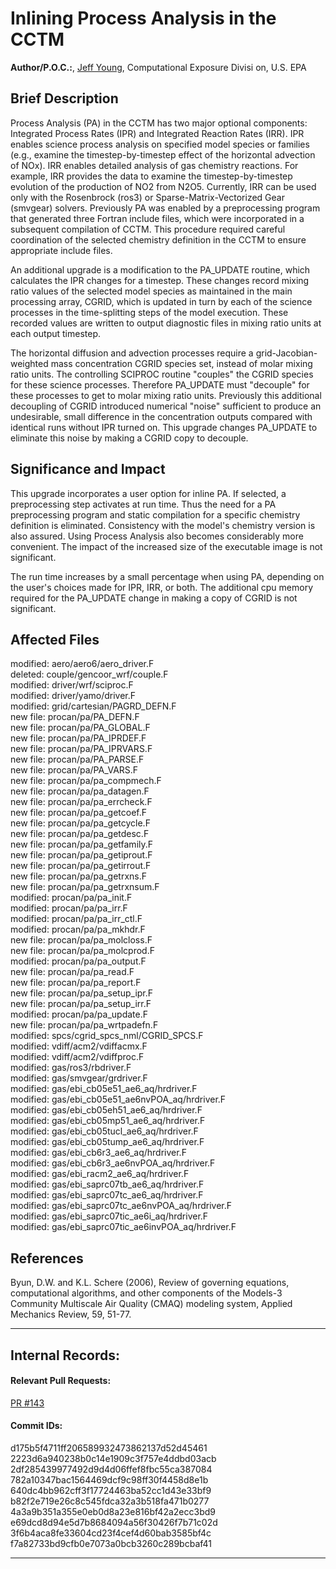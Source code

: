 # Inlining Process Analysis in the CCTM

**Author/P.O.C.:**, [Jeff Young](mailto:young.jeff@epa.gov), Computational Exposure Divisi
on, U.S. EPA

## Brief Description
Process Analysis (PA) in the CCTM has two major optional components: Integrated Process Rates (IPR) and Integrated Reaction Rates (IRR). IPR enables science process analysis on specified model species or families (e.g., examine the timestep-by-timestep effect of the horizontal advection of NOx). IRR enables detailed analysis of gas chemistry reactions. For example, IRR provides the data to examine the timestep-by-timestep evolution of the production of NO2 from N2O5. Currently, IRR can be used only with the Rosenbrock (ros3) or Sparse-Matrix-Vectorized Gear (smvgear) solvers.
Previously PA was enabled by a preprocessing program that generated three Fortran include files, which were incorporated in a subsequent compilation of CCTM. This procedure required careful coordination of the selected chemistry definition in the CCTM to ensure appropriate include files.

An additional upgrade is a modification to the PA_UPDATE routine, which calculates the IPR changes for a timestep. These changes record mixing ratio values of the selected model species as maintained in the main processing array, CGRID, which is updated in turn by each of the science processes in the time-splitting steps of the model execution. These recorded values are written to output diagnostic files in mixing ratio units at each output timestep.

The horizontal diffusion and advection processes require a grid-Jacobian-weighted mass concentration CGRID species set, instead of molar mixing ratio units. The controlling SCIPROC routine "couples" the CGRID species for these science processes. Therefore PA_UPDATE must "decouple" for these processes to get to molar mixing ratio units. Previously this additional decoupling of CGRID introduced numerical "noise" sufficient to produce an undesirable, small difference in the concentration outputs compared with identical runs without IPR turned on. This upgrade changes PA_UPDATE to eliminate this noise by making a CGRID copy to decouple.

## Significance and Impact
This upgrade incorporates a user option for inline PA. If selected, a preprocessing step activates at run time. Thus the need for a PA preprocessing program and static compilation for a specific chemistry definition is eliminated. Consistency with the model's chemistry version is also assured. Using Process Analysis also becomes considerably more convenient. The impact of the increased size of the executable image is not significant.  

The run time increases by a small percentage when using PA, depending on the user's choices made for IPR, IRR, or both.
The additional cpu memory required for the PA_UPDATE change in making a copy of CGRID is not significant.

## Affected Files
modified: aero/aero6/aero_driver.F  
 deleted: couple/gencoor_wrf/couple.F  
modified: driver/wrf/sciproc.F  
modified: driver/yamo/driver.F  
modified: grid/cartesian/PAGRD_DEFN.F  
new file: procan/pa/PA_DEFN.F  
new file: procan/pa/PA_GLOBAL.F  
new file: procan/pa/PA_IPRDEF.F  
new file: procan/pa/PA_IPRVARS.F  
new file: procan/pa/PA_PARSE.F  
new file: procan/pa/PA_VARS.F  
new file: procan/pa/pa_compmech.F  
new file: procan/pa/pa_datagen.F  
new file: procan/pa/pa_errcheck.F  
new file: procan/pa/pa_getcoef.F  
new file: procan/pa/pa_getcycle.F  
new file: procan/pa/pa_getdesc.F  
new file: procan/pa/pa_getfamily.F  
new file: procan/pa/pa_getiprout.F  
new file: procan/pa/pa_getirrout.F  
new file: procan/pa/pa_getrxns.F  
new file: procan/pa/pa_getrxnsum.F  
modified: procan/pa/pa_init.F  
modified: procan/pa/pa_irr.F  
modified: procan/pa/pa_irr_ctl.F  
modified: procan/pa/pa_mkhdr.F  
new file: procan/pa/pa_molcloss.F  
new file: procan/pa/pa_molcprod.F  
modified: procan/pa/pa_output.F  
new file: procan/pa/pa_read.F  
new file: procan/pa/pa_report.F  
new file: procan/pa/pa_setup_ipr.F  
new file: procan/pa/pa_setup_irr.F  
modified: procan/pa/pa_update.F  
new file: procan/pa/pa_wrtpadefn.F  
modified: spcs/cgrid_spcs_nml/CGRID_SPCS.F  
modified: vdiff/acm2/vdiffacmx.F  
modified: vdiff/acm2/vdiffproc.F  
modified: gas/ros3/rbdriver.F  
modified: gas/smvgear/grdriver.F  
modified: gas/ebi_cb05e51_ae6_aq/hrdriver.F  
modified: gas/ebi_cb05e51_ae6nvPOA_aq/hrdriver.F  
modified: gas/ebi_cb05eh51_ae6_aq/hrdriver.F  
modified: gas/ebi_cb05mp51_ae6_aq/hrdriver.F  
modified: gas/ebi_cb05tucl_ae6_aq/hrdriver.F  
modified: gas/ebi_cb05tump_ae6_aq/hrdriver.F  
modified: gas/ebi_cb6r3_ae6_aq/hrdriver.F  
modified: gas/ebi_cb6r3_ae6nvPOA_aq/hrdriver.F  
modified: gas/ebi_racm2_ae6_aq/hrdriver.F  
modified: gas/ebi_saprc07tb_ae6_aq/hrdriver.F  
modified: gas/ebi_saprc07tc_ae6_aq/hrdriver.F  
modified: gas/ebi_saprc07tc_ae6nvPOA_aq/hrdriver.F  
modified: gas/ebi_saprc07tic_ae6i_aq/hrdriver.F  
modified: gas/ebi_saprc07tic_ae6invPOA_aq/hrdriver.F  

## References

Byun, D.W. and K.L. Schere (2006), Review of governing equations, computational algorithms, and other components of the Models-3 Community Multiscale Air Quality (CMAQ) modeling system, Applied Mechanics Review, 59, 51-77.

-----
## Internal Records:
#### Relevant Pull Requests:
[PR #143](https://github.com/usepa/cmaq_dev/pulls/143)

#### Commit IDs:
d175b5f4711ff206589932473862137d52d45461  
2223d6a940238b0c14e1909c3f757e4ddbd03acb  
2df285439977492d9d4d06ffef8fbc55ca387084  
782a10347bac1564469dcf9c98ff30f4458d8e1b  
640dc4bb962cff3f17724463ba52cc1d43e33bf9  
b82f2e719e26c8c545fdca32a3b518fa471b0277  
4a3a9b351a355e0eb0d8a23e816bf42a2ecc3bd9  
e69dcd8d94e5d7b8684094a56f30426f7b71c02d  
3f6b4aca8fe33604cd23f4cef4d60bab3585bf4c  
f7a82733bd9cfb0e7073a0bcb3260c289bcbaf41  

-----

